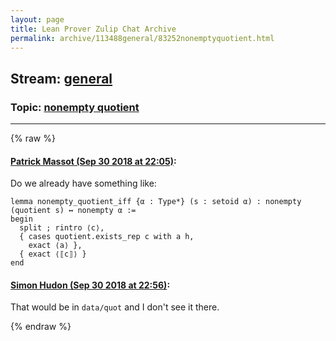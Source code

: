```yaml
---
layout: page
title: Lean Prover Zulip Chat Archive 
permalink: archive/113488general/83252nonemptyquotient.html
---
```


## Stream: [general](index.html)
### Topic: [nonempty quotient](83252nonemptyquotient.html)

---


{% raw %}
#### [ Patrick Massot (Sep 30 2018 at 22:05)](https://leanprover.zulipchat.com/#narrow/stream/113488-general/topic/nonempty%20quotient/near/134934075):
Do we already have something like:
```lean
lemma nonempty_quotient_iff {α : Type*} (s : setoid α) : nonempty (quotient s) ↔ nonempty α :=
begin
  split ; rintro ⟨c⟩,
  { cases quotient.exists_rep c with a h, 
    exact ⟨a⟩ },
  { exact ⟨⟦c⟧⟩ }
end
```

#### [ Simon Hudon (Sep 30 2018 at 22:56)](https://leanprover.zulipchat.com/#narrow/stream/113488-general/topic/nonempty%20quotient/near/134935619):
That would be in `data/quot` and I don't see it there.


{% endraw %}
